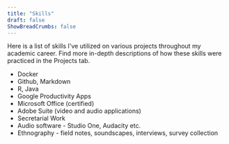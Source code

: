 ```yaml
---
title: "Skills"
draft: false
ShowBreadCrumbs: false
---
```


Here is a list of skills I've utilized on various projects throughout my academic career. Find more in-depth descriptions of how these skills were practiced in the Projects tab. 

* Docker
* Github, Markdown
* R, Java
* Google Productivity Apps
* Microsoft Office (certified)
* Adobe Suite (video and audio applications)
* Secretarial Work
* Audio software - Studio One, Audacity etc.
* Ethnography - field notes, soundscapes, interviews, survey collection